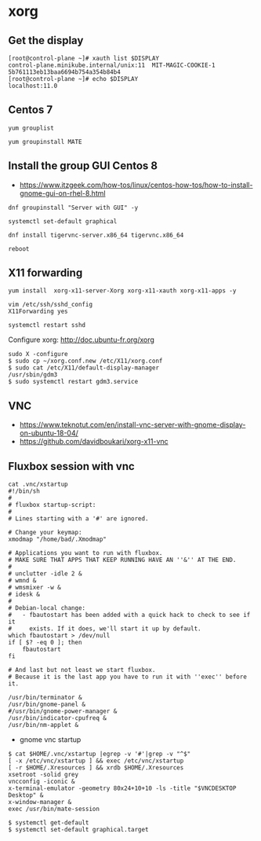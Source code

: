 # xorg

## Get the display
```
[root@control-plane ~]# xauth list $DISPLAY
control-plane.minikube.internal/unix:11  MIT-MAGIC-COOKIE-1  5b761113eb13baa6694b754a354b84b4
[root@control-plane ~]# echo $DISPLAY
localhost:11.0
```

## Centos 7
```
yum grouplist 

yum groupinstall MATE
```

## Install the group GUI Centos 8
* https://www.itzgeek.com/how-tos/linux/centos-how-tos/how-to-install-gnome-gui-on-rhel-8.html
```
dnf groupinstall "Server with GUI" -y

systemctl set-default graphical

dnf install tigervnc-server.x86_64 tigervnc.x86_64

reboot
```

## X11 forwarding
```
yum install  xorg-x11-server-Xorg xorg-x11-xauth xorg-x11-apps -y

vim /etc/ssh/sshd_config
X11Forwarding yes

systemctl restart sshd
```

Configure xorg: http://doc.ubuntu-fr.org/xorg
```
sudo X -configure
$ sudo cp ~/xorg.conf.new /etc/X11/xorg.conf
$ sudo cat /etc/X11/default-display-manager
/usr/sbin/gdm3
$ sudo systemctl restart gdm3.service
```

## VNC
* https://www.teknotut.com/en/install-vnc-server-with-gnome-display-on-ubuntu-18-04/
* https://github.com/davidboukari/xorg-x11-vnc

## Fluxbox session with vnc
```
cat .vnc/xstartup
#!/bin/sh
#
# fluxbox startup-script:
#
# Lines starting with a '#' are ignored.

# Change your keymap:
xmodmap "/home/bad/.Xmodmap"

# Applications you want to run with fluxbox.
# MAKE SURE THAT APPS THAT KEEP RUNNING HAVE AN ''&'' AT THE END.
#
# unclutter -idle 2 &
# wmnd &
# wmsmixer -w &
# idesk &
#
# Debian-local change:
#   - fbautostart has been added with a quick hack to check to see if it
#     exists. If it does, we'll start it up by default.
which fbautostart > /dev/null
if [ $? -eq 0 ]; then
    fbautostart
fi

# And last but not least we start fluxbox.
# Because it is the last app you have to run it with ''exec'' before it.

/usr/bin/terminator &
/usr/bin/gnome-panel &
#/usr/bin/gnome-power-manager &
/usr/bin/indicator-cpufreq &
/usr/bin/nm-applet &
```
* gnome vnc startup
```
$ cat $HOME/.vnc/xstartup |egrep -v '#'|grep -v "^$"
[ -x /etc/vnc/xstartup ] && exec /etc/vnc/xstartup
[ -r $HOME/.Xresources ] && xrdb $HOME/.Xresources
xsetroot -solid grey
vncconfig -iconic &
x-terminal-emulator -geometry 80x24+10+10 -ls -title "$VNCDESKTOP Desktop" &
x-window-manager &
exec /usr/bin/mate-session

$ systemctl get-default
$ systemctl set-default graphical.target
```
